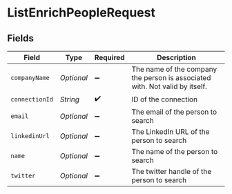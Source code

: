 # ListEnrichPeopleRequest


## Fields

| Field                                                                        | Type                                                                         | Required                                                                     | Description                                                                  |
| ---------------------------------------------------------------------------- | ---------------------------------------------------------------------------- | ---------------------------------------------------------------------------- | ---------------------------------------------------------------------------- |
| `companyName`                                                                | *Optional<String>*                                                           | :heavy_minus_sign:                                                           | The name of the company the person is associated with.  Not valid by itself. |
| `connectionId`                                                               | *String*                                                                     | :heavy_check_mark:                                                           | ID of the connection                                                         |
| `email`                                                                      | *Optional<String>*                                                           | :heavy_minus_sign:                                                           | The email of the person to search                                            |
| `linkedinUrl`                                                                | *Optional<String>*                                                           | :heavy_minus_sign:                                                           | The LinkedIn URL of the person to search                                     |
| `name`                                                                       | *Optional<String>*                                                           | :heavy_minus_sign:                                                           | The name of the person to search                                             |
| `twitter`                                                                    | *Optional<String>*                                                           | :heavy_minus_sign:                                                           | The twitter handle of the person to search                                   |